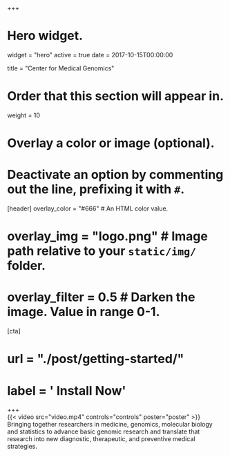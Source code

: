 +++
# Hero widget.
widget = "hero"
active = true
date = 2017-10-15T00:00:00

title = "Center for Medical Genomics"

# Order that this section will appear in.
weight = 10

# Overlay a color or image (optional).
#   Deactivate an option by commenting out the line, prefixing it with `#`.
[header]
  overlay_color = "#666"  # An HTML color value.
#  overlay_img = "logo.png"  # Image path relative to your `static/img/` folder.
#  overlay_filter = 0.5  # Darken the image. Value in range 0-1.

[cta]
#  url = "./post/getting-started/"
#  label = '<i class="fa fa-download"></i> Install Now'

+++
<br>
{{< video src="video.mp4" controls="controls" poster="poster" >}}
<br>
Bringing together researchers in medicine, genomics, molecular biology and statistics to advance basic genomic research and translate that research into new diagnostic, therapeutic, and preventive medical strategies.
